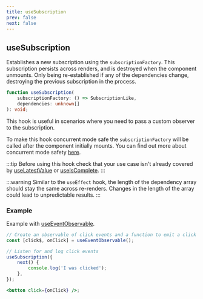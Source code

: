 ```yaml
---
title: useSubscription
prev: false
next: false
---
```


## useSubscription

Establishes a new subscription using the `subscriptionFactory`. This subscription persists across renders, and is destroyed when the component unmounts. Only being re-established if any of the dependencies change, destroying the previous subscription in the process.

```ts
function useSubscription(
	subscriptionFactory: () => SubscriptionLike,
	dependencies: unknown[]
): void;
```

This hook is useful in scenarios where you need to pass a custom observer to the subscription.

To make this hook concurrent mode safe the `subscriptionFactory` will be called after the component initially mounts. You can find out more about concurrent mode safety [here](/guide/core-concepts#concurrent-mode-safety).

:::tip
Before using this hook check that your use case isn't already covered by [useLatestValue](/api/hooks/use-latest-value) or [useIsComplete](/api/hooks/use-is-complete).
:::

:::warning
Similar to the `useEffect` hook, the length of the dependency array should stay the same across re-renders. Changes in the length of the array could lead to unpredictable results.
:::

### Example

Example with [useEventObservable](/api/hooks/use-event-observable).

```jsx
// Create an observable of click events and a function to emit a click event
const [click$, onClick] = useEventObservable();

// Listen for and log click events
useSubscription({
	next() {
		console.log('I was clicked');
	},
});

<button click={onClick} />;
```
